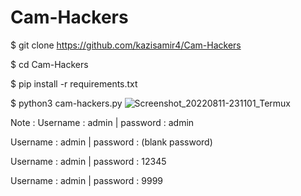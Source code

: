 # Cam-Hackers

$  git clone https://github.com/kazisamir4/Cam-Hackers

$  cd Cam-Hackers  

$  pip install -r requirements.txt

$  python3 cam-hackers.py
![Screenshot_20220811-231101_Termux](https://user-images.githubusercontent.com/97796921/184193805-6193c8b0-ab00-4546-8bb1-87d0fa24474f.jpg)

Note : Username : admin | password : admin 

Username : admin | password : (blank password)

Username : admin | password : 12345 

Username : admin | password : 9999 

